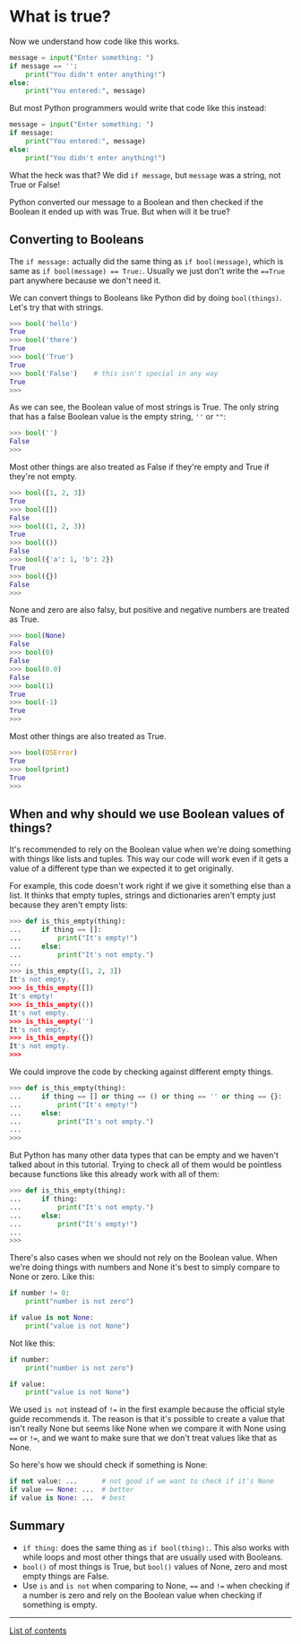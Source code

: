 # What is true?

Now we understand how code like this works.

```python
message = input("Enter something: ")
if message == '':
    print("You didn't enter anything!")
else:
    print("You entered:", message)
```

But most Python programmers would write that code like this
instead:

```python
message = input("Enter something: ")
if message:
    print("You entered:", message)
else:
    print("You didn't enter anything!")
```

What the heck was that? We did `if message`, but `message`
was a string, not True or False!

Python converted our message to a Boolean and then checked if
the Boolean it ended up with was True. But when will it be true?

## Converting to Booleans

The `if message:` actually did the same thing as `if bool(message)`,
which is same as `if bool(message) == True:`. Usually we just don't
write the `==True` part anywhere because we don't need it.

We can convert things to Booleans like Python did by doing
`bool(things)`. Let's try that with strings.

```python
>>> bool('hello')
True
>>> bool('there')
True
>>> bool('True')
True
>>> bool('False')    # this isn't special in any way
True
>>>
```

As we can see, the Boolean value of most strings is True. The
only string that has a false Boolean value is the empty string,
`''` or `""`:

```python
>>> bool('')
False
>>>
```

Most other things are also treated as False if they're empty and
True if they're not empty.

```python
>>> bool([1, 2, 3])
True
>>> bool([])
False
>>> bool((1, 2, 3))
True
>>> bool(())
False
>>> bool({'a': 1, 'b': 2})
True
>>> bool({})
False
>>>
```

None and zero are also falsy, but positive and negative numbers
are treated as True.

```python
>>> bool(None)
False
>>> bool(0)
False
>>> bool(0.0)
False
>>> bool(1)
True
>>> bool(-1)
True
>>>
```

Most other things are also treated as True.

```python
>>> bool(OSError)
True
>>> bool(print)
True
>>>
```

## When and why should we use Boolean values of things?

It's recommended to rely on the Boolean value when we're doing
something with things like lists and tuples. This way our code
will work even if it gets a value of a different type than we
expected it to get originally.

For example, this code doesn't work right if we give it
something else than a list. It thinks that empty tuples,
strings and dictionaries aren't empty just because they aren't
empty lists:

```python
>>> def is_this_empty(thing):
...     if thing == []:
...         print("It's empty!")
...     else:
...         print("It's not empty.")
...
>>> is_this_empty([1, 2, 3])
It's not empty.
>>> is_this_empty([])
It's empty!
>>> is_this_empty(())
It's not empty.
>>> is_this_empty('')
It's not empty.
>>> is_this_empty({})
It's not empty.
>>>
```

We could improve the code by checking against different empty
things.

```python
>>> def is_this_empty(thing):
...     if thing == [] or thing == () or thing == '' or thing == {}:
...         print("It's empty!")
...     else:
...         print("It's not empty.")
...
>>>
```

But Python has many other data types that can be empty and we
haven't talked about in this tutorial. Trying to check all of
them would be pointless because functions like this already
work with all of them:

```python
>>> def is_this_empty(thing):
...     if thing:
...         print("It's not empty.")
...     else:
...         print("It's empty!")
...
>>>
```

There's also cases when we should not rely on the Boolean value.
When we're doing things with numbers and None it's best to
simply compare to None or zero. Like this:

```python
if number != 0:
    print("number is not zero")

if value is not None:
    print("value is not None")
```

Not like this:

```python
if number:
    print("number is not zero")

if value:
    print("value is not None")
```

We used `is not` instead of `!=` in the first example because
the official style guide recommends it. The reason is that it's
possible to create a value that isn't really None but seems like
None when we compare it with None using `==` or `!=`, and we want
to make sure that we don't treat values like that as None.

So here's how we should check if something is None:

```python
if not value: ...      # not good if we want to check if it's None
if value == None: ...  # better
if value is None: ...  # best
```

## Summary

- `if thing:` does the same thing as `if bool(thing):`. This also
    works with while loops and most other things that are usually used
    with Booleans.
- `bool()` of most things is True, but `bool()` values of None,
    zero and most empty things are False.
- Use `is` and `is not` when comparing to None, `==` and `!=` when
    checking if a number is zero and rely on the Boolean value
    when checking if something is empty.

***


[List of contents](../README.md#basics)
